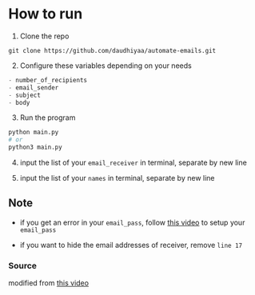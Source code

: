 # How to run

1. Clone the repo

```git
git clone https://github.com/daudhiyaa/automate-emails.git
```

2. Configure these variables depending on your needs

```py
- number_of_recipients
- email_sender
- subject
- body
```

3. Run the program

```py
python main.py
# or
python3 main.py
```

4. input the list of your `email_receiver` in terminal, separate by new line

5. input the list of your `names` in terminal, separate by new line

## Note

- if you get an error in your `email_pass`, follow [this video](https://www.youtube.com/watch?v=g_j6ILT-X0k) to setup your `email_pass`

- if you want to hide the email addresses of receiver, remove `line 17`

### Source

modified from [this video](https://www.youtube.com/watch?v=g_j6ILT-X0k)
